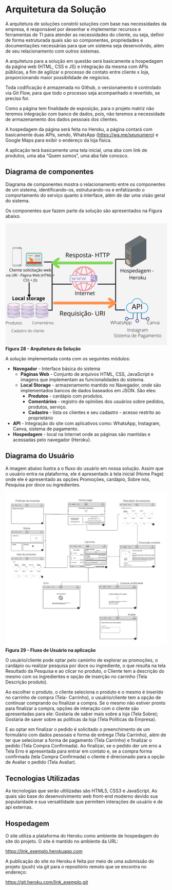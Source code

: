 # Arquitetura da Solução

A arquitetura de soluções constrói soluções com base nas necessidades da empresa, é responsável por desenhar e implementar recursos e ferramentas de TI para atender as necessidades do cliente, ou seja, definir de forma estruturada quais são so componentes, propriedades e documentações necessárias para que um sistema seja desenvolvido, além de seu relacionamento com outros sistemas.

A arquitetura para a solução em questão será basicamente a hospedagem da página web (HTML, CSS e JS) e integração da mesma com APIs públicas, a fim de agilizar o processo de contato entre cliente x loja, proporcionando maior possibilidade de negócios.  

Toda codificação é armazenada no Github, o versionamento é controlado via Git Flow, para que todo o processo seja acompanhado e revertido, se preciso for. 

 Como a página tem finalidade de exposição, para o projeto matriz não teremos integração com banco de dados, pois, não teremos a necessidade de armazenamento dos dados pessoais dos clientes. 

 A hospedagem da página será feita no Heroku, a página contará com basicamente duas APIs, sendo, WhatsApp (https://wa.me/seunumero)  e Google Maps para exibir o endereço da loja fisica. 

 A aplicação terá basicamente uma tela inicial, uma aba com link de produtos, uma aba “Quem somos”, uma aba fale conosco. 

## Diagrama de componentes

Diagrama de componentes mostra o relacionamento entre os componentes de um sistema, identificando-os, estruturando-os e enfatizando o comportamento do serviço quanto à interface, além de dar uma visão geral do sistema.

Os componentes que fazem parte da solução são apresentados na Figura abaixo.

![Diagrama de Componentes](https://github.com/ICEI-PUC-Minas-PMV-ADS/pmv-ads-2021-2-e1-proj-web-t1-grupo-3-doceria/blob/main/docs/img/Hospedagem%20-%20Heroku%20(2).png)
**Figura 28 - Arquitetura da Solução**</center>

A solução implementada conta com os seguintes módulos:
- **Navegador** - Interface básica do sistema  
  - **Páginas Web** - Conjunto de arquivos HTML, CSS, JavaScript e imagens que implementam as funcionalidades do sistema.
   - **Local Storage** - armazenamento mantido no Navegador, onde são implementados bancos de dados baseados em JSON. São eles: 
     - **Produtos** - cardápio com produtos.
     - **Comentários** - registro de opiniões dos usuários sobre pedidos, produtos, serviço.
     - **Cadastro** - lista os clientes e seu cadastro - acesso restrito ao proprietário
 - **API** - Integração do site com aplicativos como: WhatsApp, Instagram, Canva, sistema de pagamento.
 - **Hospedagem** - local na Internet onde as páginas são mantidas e acessadas pelo navegador (Heroku). 


## Diagrama do Usuário

A imagem abaixo ilustra a o fluxo do usuário em nossa solução. Assim que o usuário entra na plataforma, ele é apresentado à tela inicial
(Home Page) onde ele é apresentado as opções Promoções, cardápio, Sobre nós, Pesquisa por doce ou ingredientes.

![UserFlow2](img/wireframes/userflowtelas.png)
**Figura 29 - Fluxo de Usuário na aplicação**</center>


O usuário/cliente pode optar pelo caminho de explorar as promoções, o cardápio ou realizar pesquisa por doce ou ingrediente, o que resulta na tela Resultado da Pesquisa e ao clicar no produto, o Cliente tem a descrição do mesmo com os ingredientes e opção de inserção no carrinho (Tela Descrição produto). 

Ao escolher o produto, o cliente seleciona o produto e o mesmo é inserido no carrinho de compra (Tela- Carrinho), o usuário/cliente tem a opção de continuar comprando ou finalizar a compra. Se o mesmo não estiver pronto para finalizar a compra, opções de interação com o cliente são apresentadas para ele: Gostaria de saber mais sobre a loja (Tela Sobre); Gostaria de saver sobre as políticas da loja (Tela Políticas da Empresa).

E ao optar em finalizar o pedido é solicitado o preenchimento de um formulário com dados pessoais e forma de entrega (Tela Carrinho), além de ter que selecionar a forma de pagamento (Tela Carrinho) e finalizar o pedido (Tela Compra Confirmada). Ao finalizar, se o pedido der um erro a Tela Erro é apresentada para entrar em contato e, se a compra forma confirmada (tela Compra Confirmada) o cliente é direcionado para a opção de Avaliar o pedido (Tela Avaliar). 

## Tecnologias Utilizadas

As tecnologias que serão ultilizadas são HTML5, CSS3 e JavaScript. As quais são base do desenvolvimento web front-end moderno devido sua popularidade e sua versatilidade que permitem interações de usuário e de api externas.

## Hospedagem

O site utiliza a plataforma do Heroku como ambiente de hospedagem do site do projeto. O site é mantido no ambiente da URL:  

 https://link_exemplo.herokuapp.com  

A publicação do site no Heroku é feita por meio de uma submissão do projeto (push) via git para o repositório remoto que se encontra no endereço:  

https://git.heroku.com/link_exemplo.git 
